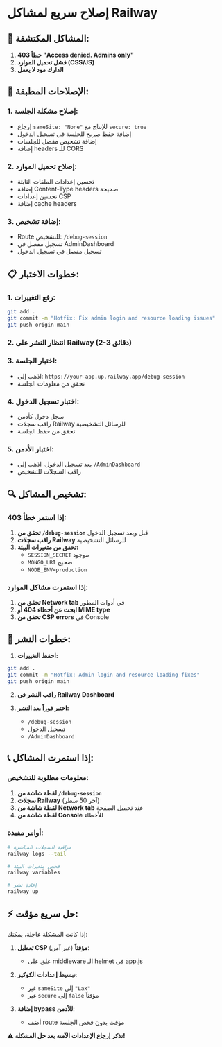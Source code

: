 # إصلاح سريع لمشاكل Railway

## 🚨 المشاكل المكتشفة:

1. **خطأ 403 "Access denied. Admins only"**
2. **فشل تحميل الموارد (CSS/JS)**
3. **الدارك مود لا يعمل**

## 🔧 الإصلاحات المطبقة:

### 1. إصلاح مشكلة الجلسة:
- إرجاع `sameSite: "None"` للإنتاج مع `secure: true`
- إضافة حفظ صريح للجلسة في تسجيل الدخول
- إضافة تشخيص مفصل للجلسات
- إضافة headers للـ CORS

### 2. إصلاح تحميل الموارد:
- تحسين إعدادات الملفات الثابتة
- إضافة Content-Type headers صحيحة
- تحسين إعدادات CSP
- إضافة cache headers

### 3. إضافة تشخيص:
- Route للتشخيص: `/debug-session`
- تسجيل مفصل في AdminDashboard
- تسجيل مفصل في تسجيل الدخول

## 📋 خطوات الاختبار:

### 1. رفع التغييرات:
```bash
git add .
git commit -m "Hotfix: Fix admin login and resource loading issues"
git push origin main
```

### 2. انتظار النشر على Railway (2-3 دقائق)

### 3. اختبار الجلسة:
- اذهب إلى: `https://your-app.up.railway.app/debug-session`
- تحقق من معلومات الجلسة

### 4. اختبار تسجيل الدخول:
- سجل دخول كأدمن
- راقب سجلات Railway للرسائل التشخيصية
- تحقق من حفظ الجلسة

### 5. اختبار الأدمن:
- بعد تسجيل الدخول، اذهب إلى `/AdminDashboard`
- راقب السجلات للتشخيص

## 🔍 تشخيص المشاكل:

### إذا استمر خطأ 403:
1. **تحقق من `/debug-session`** قبل وبعد تسجيل الدخول
2. **راقب سجلات Railway** للرسائل التشخيصية
3. **تحقق من متغيرات البيئة:**
   - `SESSION_SECRET` موجود
   - `MONGO_URI` صحيح
   - `NODE_ENV=production`

### إذا استمرت مشاكل الموارد:
1. **تحقق من Network tab** في أدوات المطور
2. **ابحث عن أخطاء 404 أو MIME type**
3. **تحقق من CSP errors** في Console

## 🚀 خطوات النشر:

1. **احفظ التغييرات:**
```bash
git add .
git commit -m "Hotfix: Admin login and resource loading fixes"
git push origin main
```

2. **راقب النشر في Railway Dashboard**

3. **اختبر فوراً بعد النشر:**
   - `/debug-session`
   - تسجيل الدخول
   - `/AdminDashboard`

## 📞 إذا استمرت المشاكل:

### معلومات مطلوبة للتشخيص:
1. **لقطة شاشة من `/debug-session`**
2. **سجلات Railway** (آخر 50 سطر)
3. **لقطة شاشة من Network tab** عند تحميل الصفحة
4. **لقطة شاشة من Console** للأخطاء

### أوامر مفيدة:
```bash
# مراقبة السجلات المباشرة
railway logs --tail

# فحص متغيرات البيئة
railway variables

# إعادة نشر
railway up
```

## ⚡ حل سريع مؤقت:

إذا كانت المشكلة عاجلة، يمكنك:

1. **تعطيل CSP مؤقتاً** (غير آمن):
   - علق على middleware الـ helmet في app.js

2. **تبسيط إعدادات الكوكيز**:
   - غير `sameSite` إلى `"Lax"`
   - غير `secure` إلى `false` مؤقتاً

3. **إضافة bypass للأدمن**:
   - أضف route مؤقت بدون فحص الجلسة

**⚠️ تذكر إرجاع الإعدادات الآمنة بعد حل المشكلة!**
